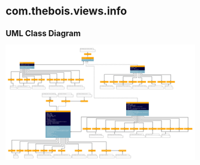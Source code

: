 # com.thebois.views.info

## UML Class Diagram

![com.thebois.views.info](../../../../../../../documents/diagrams/com.thebois.views.info.jpg "com.thebois.views.info")
